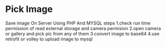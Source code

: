 # Pick Image
Save image On Server Using PHP And MYSQL
steps
    1.check run time permission of read external storage and camera permision
    2.open camera or gallery and pick pic from any of them
    3.convert image to base64
    4.use retrofit or volley to upload image to mysql
    
